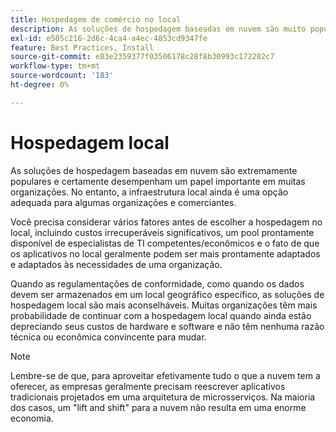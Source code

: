 ```yaml
---
title: Hospedagem de comércio no local
description: As soluções de hospedagem baseadas em nuvem são muito populares, mas a hospedagem local pode fazer sentido para o seu projeto de comércio eletrônico.
exl-id: e505c216-2d6c-4ca4-a4ec-4853cd9347fe
feature: Best Practices, Install
source-git-commit: e83e2359377f03506178c28f8b30993c172282c7
workflow-type: tm+mt
source-wordcount: '183'
ht-degree: 0%

---
```


# Hospedagem local

As soluções de hospedagem baseadas em nuvem são extremamente populares e certamente desempenham um papel importante em muitas organizações. No entanto, a infraestrutura local ainda é uma opção adequada para algumas organizações e comerciantes.

Você precisa considerar vários fatores antes de escolher a hospedagem no local, incluindo custos irrecuperáveis significativos, um pool prontamente disponível de especialistas de TI competentes/econômicos e o fato de que os aplicativos no local geralmente podem ser mais prontamente adaptados e adaptados às necessidades de uma organização.

Quando as regulamentações de conformidade, como quando os dados devem ser armazenados em um local geográfico específico, as soluções de hospedagem local são mais aconselháveis. Muitas organizações têm mais probabilidade de continuar com a hospedagem local quando ainda estão depreciando seus custos de hardware e software e não têm nenhuma razão técnica ou econômica convincente para mudar.

>[!NOTE]
>
>Lembre-se de que, para aproveitar efetivamente tudo o que a nuvem tem a oferecer, as empresas geralmente precisam reescrever aplicativos tradicionais projetados em uma arquitetura de microsserviços. Na maioria dos casos, um &quot;lift and shift&quot; para a nuvem não resulta em uma enorme economia.
